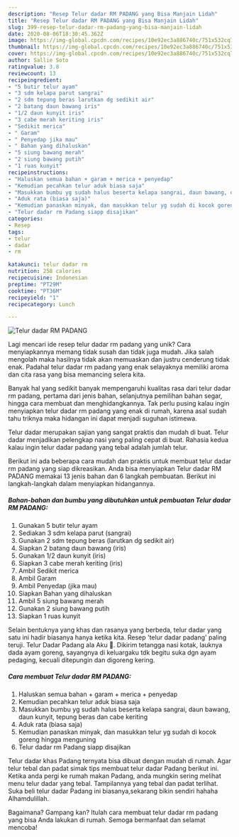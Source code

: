```yaml
---
description: "Resep Telur dadar RM PADANG yang Bisa Manjain Lidah"
title: "Resep Telur dadar RM PADANG yang Bisa Manjain Lidah"
slug: 399-resep-telur-dadar-rm-padang-yang-bisa-manjain-lidah
date: 2020-08-06T18:30:45.362Z
image: https://img-global.cpcdn.com/recipes/10e92ec3a886740c/751x532cq70/telur-dadar-rm-padang-foto-resep-utama.jpg
thumbnail: https://img-global.cpcdn.com/recipes/10e92ec3a886740c/751x532cq70/telur-dadar-rm-padang-foto-resep-utama.jpg
cover: https://img-global.cpcdn.com/recipes/10e92ec3a886740c/751x532cq70/telur-dadar-rm-padang-foto-resep-utama.jpg
author: Sallie Soto
ratingvalue: 3.8
reviewcount: 13
recipeingredient:
- "5 butir telur ayam"
- "3 sdm kelapa parut sangrai"
- "2 sdm tepung beras larutkan dg sedikit air"
- "2 batang daun bawang iris"
- "1/2 daun kunyit iris"
- "3 cabe merah keriting iris"
- "Sedikit merica"
- " Garam"
- " Penyedap jika mau"
- " Bahan yang dihaluskan"
- "5 siung bawang merah"
- "2 siung bawang putih"
- "1 ruas kunyit"
recipeinstructions:
- "Haluskan semua bahan + garam + merica + penyedap"
- "Kemudian pecahkan telur aduk biasa saja"
- "Masukkan bumbu yg sudah halus beserta kelapa sangrai, daun bawang, daun kunyit, tepung beras dan cabe keriting"
- "Aduk rata (biasa saja)"
- "Kemudian panaskan minyak, dan masukkan telur yg sudah di kocok goreng hingga menguning"
- "Telur dadar rm Padang siapp disajikan"
categories:
- Resep
tags:
- telur
- dadar
- rm

katakunci: telur dadar rm 
nutrition: 258 calories
recipecuisine: Indonesian
preptime: "PT29M"
cooktime: "PT36M"
recipeyield: "1"
recipecategory: Lunch

---
```



![Telur dadar RM PADANG](https://img-global.cpcdn.com/recipes/10e92ec3a886740c/751x532cq70/telur-dadar-rm-padang-foto-resep-utama.jpg)

Lagi mencari ide resep telur dadar rm padang yang unik? Cara menyiapkannya memang tidak susah dan tidak juga mudah. Jika salah mengolah maka hasilnya tidak akan memuaskan dan justru cenderung tidak enak. Padahal telur dadar rm padang yang enak selayaknya memiliki aroma dan cita rasa yang bisa memancing selera kita.

Banyak hal yang sedikit banyak mempengaruhi kualitas rasa dari telur dadar rm padang, pertama dari jenis bahan, selanjutnya pemilihan bahan segar, hingga cara membuat dan menghidangkannya. Tak perlu pusing kalau ingin menyiapkan telur dadar rm padang yang enak di rumah, karena asal sudah tahu triknya maka hidangan ini dapat menjadi suguhan istimewa.

Telur dadar merupakan sajian yang sangat praktis dan mudah di buat. Telur dadar menjadikan pelengkap nasi yang paling cepat di buat. Rahasia kedua kalau ingin telur dadar padang yang tebal adalah jumlah telur.


Berikut ini ada beberapa cara mudah dan praktis untuk membuat telur dadar rm padang yang siap dikreasikan. Anda bisa menyiapkan Telur dadar RM PADANG memakai 13 jenis bahan dan 6 langkah pembuatan. Berikut ini langkah-langkah dalam menyiapkan hidangannya.

<!--inarticleads1-->

##### Bahan-bahan dan bumbu yang dibutuhkan untuk pembuatan Telur dadar RM PADANG:

1. Gunakan 5 butir telur ayam
1. Sediakan 3 sdm kelapa parut (sangrai)
1. Gunakan 2 sdm tepung beras (larutkan dg sedikit air)
1. Siapkan 2 batang daun bawang (iris)
1. Gunakan 1/2 daun kunyit (iris)
1. Siapkan 3 cabe merah keriting (iris)
1. Ambil Sedikit merica
1. Ambil  Garam
1. Ambil  Penyedap (jika mau)
1. Siapkan  Bahan yang dihaluskan
1. Ambil 5 siung bawang merah
1. Gunakan 2 siung bawang putih
1. Siapkan 1 ruas kunyit


Selain bentuknya yang khas dan rasanya yang berbeda, telur dadar yang satu ini hadir biasanya hanya ketika kita. Resep &#39;telur dadar padang&#39; paling teruji. Telur Dadar Padang ala Aku 🤗. Dikirim tetangga nasi kotak, lauknya dada ayam goreng, sayangnya di keluargaku tdk begitu suka dgn ayam pedaging, kecuali ditepungin dan digoreng kering. 

<!--inarticleads2-->

##### Cara membuat Telur dadar RM PADANG:

1. Haluskan semua bahan + garam + merica + penyedap
1. Kemudian pecahkan telur aduk biasa saja
1. Masukkan bumbu yg sudah halus beserta kelapa sangrai, daun bawang, daun kunyit, tepung beras dan cabe keriting
1. Aduk rata (biasa saja)
1. Kemudian panaskan minyak, dan masukkan telur yg sudah di kocok goreng hingga menguning
1. Telur dadar rm Padang siapp disajikan


Telur dadar khas Padang ternyata bisa dibuat dengan mudah di rumah. Agar telur tebal dan padat simak tips membuat telur dadar Padang berikut ini. Ketika anda pergi ke rumah makan Padang, anda mungkin sering melihat menu telur dadar yang tebal. Tampilannya yang tebal dan padat terlihat. Suka beli telur dadar Padang ini biasanya,sekarang bikin sendiri hahaha Alhamdulillah. 

Bagaimana? Gampang kan? Itulah cara membuat telur dadar rm padang yang bisa Anda lakukan di rumah. Semoga bermanfaat dan selamat mencoba!
